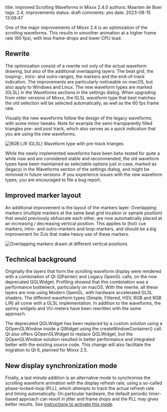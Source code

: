 title: Improved Scrolling Waveforms in Mixxx 2.4.0
authors: Maarten de Boer
tags: 2.4, improvements
status: draft
comments: yes
date: 2023-08-15 13:09:47

One of the major improvements of Mixxx 2.4 is an optimization of the scrolling waveforms. This results in smoother animation at a higher frame rate (60 fps), with less frame-drops and lower CPU load.

## Rewrite

The optimization consist of a rewrite not only of the actual waveform drawing, but also of the additional overlapping layers: The beat grid, the looping-, intro- and outro-ranges, the markers and the end-of-track indication. The improvements are particularly noticeable on macOS, but also apply to Windows and Linux. The new waveform types are marked (GLSL) in the Waveforms sections in the settings dialog. When upgrading from older versions of Mixxx, the GLSL waveform type that best matches the old selection will be selected automatically, as well as the 60 fps frame rate.

Visually the new waveforms follow the design of the legacy waveforms, with some minor tweaks. Note for example the semi-transparently filled triangles pre- and post track, which also serves as a quick indication that you are using the new waveforms.

![RGB L/R (GLSL) Waveform type with pre-track trianges]({static}/images/news/glsl-rgb-lr-waveform.png)

While the newly implemented waveforms have been beta-tested for quite a while now and are considered stable and recommended, the old waveform types have been maintained as selectable options just in case, marked as (legacy) in the Waveforms section of the settings dialog, and might be removed in future versions. If you experience issues with the new waveform types, you are encouraged to file a bug report.

## Improved marker layout

An additional improvement is the layout of the markers layer: Overlapping markers (multiple markers at the same beat grid location or sample position) that would previously obfuscate each other, are now automatically placed at an increasing / decreasing vertical position. This applies to (hot) cue markers, intro- and outro-markers and loop-markers, and should be a big improvement for DJs that make heavy use of these markers.

![Overlapping markers drawn at different vertical positions]({static}/images/news/overlapping-markers.png)

## Technical background

Originally the layers that form the scrolling waveform display were rendered with a combination of Qt (QPainter) and Legacy OpenGL calls, on the now deprecated QGLWidget. Profiling showed that this combination was a performance bottleneck, particularly on macOS. With the rewrite, all these layers are now using Modern OpenGL, with hardware accelerated GLSL shaders. The different waveform types (Simple, Filtered, HSV, RGB and RGB L/R) all come with a GLSL implementation. In addition to the waveforms, the spinny widgets and VU-meters have been rewritten with the same approach.

The deprecated QGLWidget has been replaced by a custom solution using a QOpenGLWindow inside a QWidget using the createWindowContainer() call. Qt also offers QOpenGLWidget to replace QGLWidget, but the QOpenGLWindow solution resulted in better performance and integrated better with the existing source code. This change will also facilitate the migration to Qt 6, planned for Mixxx 2.5.

## New display synchronization mode

Finally, a last minute addition is an alternative mode to synchronise the scrolling waveform animation with the display refresh rate, using a so-called phase-locked-loop (PLL), which attempts to track the actual refresh rate and timing automatically. On particular hardware, the default periodic timer-based approach can result in jitter and frame drops and the PLL may gives better results. See [instructions to activate this mode](https://github.com/mixxxdj/mixxx/wiki/Activating-Phase%E2%80%90Locked%E2%80%90Loop-VSync-Mode-for-Scrolling-Waveforms).

